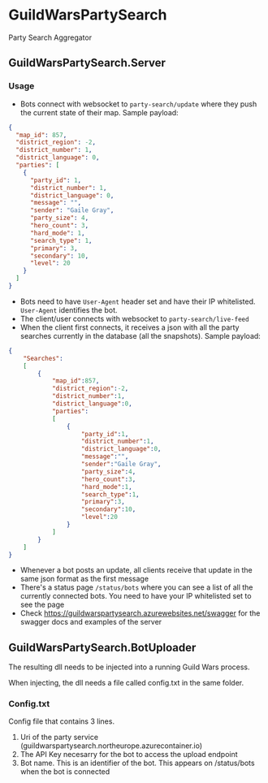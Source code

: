 # GuildWarsPartySearch
Party Search Aggregator

## GuildWarsPartySearch.Server

### Usage
- Bots connect with websocket to `party-search/update` where they push the current state of their map. Sample payload:
```json
{
  "map_id": 857,
  "district_region": -2,
  "district_number": 1,
  "district_language": 0,
  "parties": [
    {
      "party_id": 1,
      "district_number": 1,
      "district_language": 0,
      "message": "",
      "sender": "Gaile Gray",
      "party_size": 4,
      "hero_count": 3,
      "hard_mode": 1,
      "search_type": 1,
      "primary": 3,
      "secondary": 10,
      "level": 20
    }
  ]
}
```
- Bots need to have `User-Agent` header set and have their IP whitelisted. `User-Agent` identifies the bot.
- The client/user connects with websocket to `party-search/live-feed`
- When the client first connects, it receives a json with all the party searches currently in the database (all the snapshots). Sample payload:
```json
{
    "Searches":
    [
        {
            "map_id":857,
            "district_region":-2,
            "district_number":1,
            "district_language":0,
            "parties":
            [
                {
                    "party_id":1,
                    "district_number":1,
                    "district_language":0,
                    "message":"",
                    "sender":"Gaile Gray",
                    "party_size":4,
                    "hero_count":3,
                    "hard_mode":1,
                    "search_type":1,
                    "primary":3,
                    "secondary":10,
                    "level":20
                }
            ]
        }
    ]
}
```
- Whenever a bot posts an update, all clients receive that update in the same json format as the first message
- There's a status page `/status/bots` where you can see a list of all the currently connected bots. You need to have your IP whitelisted set to see the page
- Check https://guildwarspartysearch.azurewebsites.net/swagger for the swagger docs and examples of the server

## GuildWarsPartySearch.BotUploader
The resulting dll needs to be injected into a running Guild Wars process.

When injecting, the dll needs a file called config.txt in the same folder.

### Config.txt
Config file that contains 3 lines.
1. Uri of the party service (guildwarspartysearch.northeurope.azurecontainer.io)
2. The API Key necesarry for the bot to access the upload endpoint
3. Bot name. This is an identifier of the bot. This appears on /status/bots when the bot is connected
